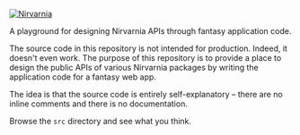 
[![Nirvarnia](https://cdn.rawgit.com/nirvarnia/logo/v1.0.0/build/nirvarnia-logo.210x60.png)](https://www.nirvarnia.com/)

A playground for designing Nirvarnia APIs through fantasy application code.

The source code in this repository is not intended for production. Indeed, it doesn't even work. The purpose of this repository is to provide a place to design the public APIs of various Nirvarnia packages by writing the application code for a fantasy web app. 

The idea is that the source code is entirely self-explanatory – there are no inline comments and there is no documentation.

Browse the ``src`` directory and see what you think.
